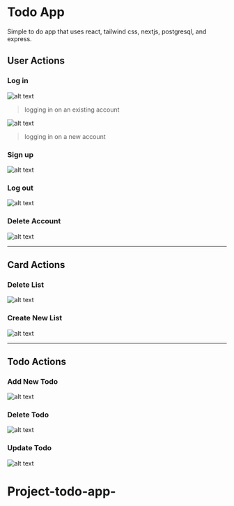 # Todo App

Simple to do app that uses react, tailwind css, nextjs, postgresql, and express.

## User Actions

### Log in

![alt text](/readmegifs/Loggingin-harry.gif) 
> logging in on an existing account

![alt text](/readmegifs/loggingin.gif) 
> logging in on a new account

### Sign up

![alt text](/readmegifs/singingup.gif)

### Log out

![alt text](/readmegifs/loggingout.gif)

### Delete Account

![alt text](/readmegifs/deleteaccount.gif)

---

## Card Actions

### Delete List

![alt text](/readmegifs/deletelist.gif)

### Create New List

![alt text](/readmegifs/addlist.gif)

---

## Todo Actions

### Add New Todo

![alt text](/readmegifs/addtodo.gif)

### Delete Todo

![alt text](/readmegifs/deletetodo.gif)

### Update Todo

![alt text](/readmegifs/updatetodo.gif)

# Project-todo-app-

